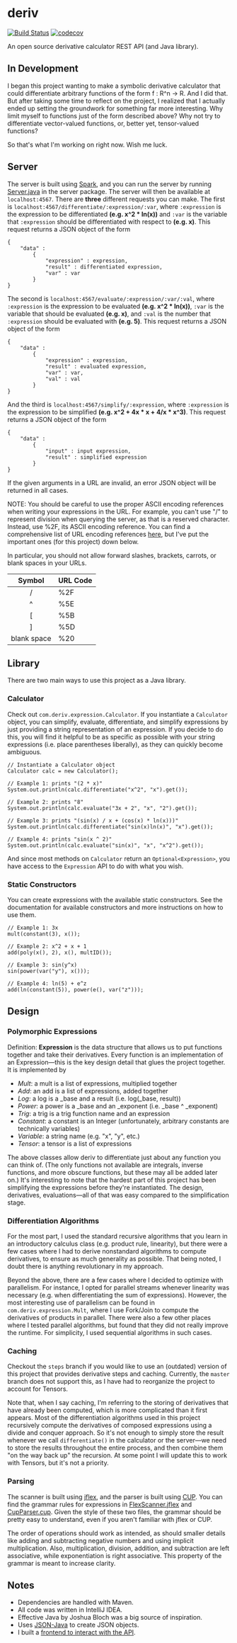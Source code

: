 # deriv 
[![Build Status](https://travis-ci.com/horeilly1101/deriv.svg?branch=master)](https://travis-ci.com/horeilly1101/deriv)
[![codecov](https://codecov.io/gh/horeilly1101/deriv/branch/master/graph/badge.svg)](https://codecov.io/gh/horeilly1101/deriv)

An open source derivative calculator REST API (and Java library).

## In Development

I began this project wanting to make a symbolic derivative calculator that could differentiate arbitrary functions of 
the form f : R^n -> R. And I did that. But after taking some time to reflect on the project, I realized that
I actually ended up setting the groundwork for something far more interesting. Why limit myself to functions 
just of the form described above? Why not try to differentiate vector-valued functions, or, better yet, 
tensor-valued functions?

So that's what I'm working on right now. Wish me luck.

## Server

The server is built using [Spark](http://sparkjava.com/), and you can run the server by running 
[Server.java](src/main/java/com/deriv/server/Server.java) in the server package. The server will then be available
at `localhost:4567`. There are **three** different requests you can make. The first is
`localhost:4567/differentiate/:expression/:var`, where `:expression` is the expression to be differentiated 
**(e.g. x^2 &ast; ln(x))** and `:var` is the variable that `:expression` should be differentiated with respect to 
**(e.g. x)**. This request returns a JSON object of the form

    { 
        "data" :   
            {  
                "expression" : expression,
                "result" : differentiated expression,
                "var" : var
            }
    }
    
The second is `localhost:4567/evaluate/:expression/:var/:val`, where `:expression` is the expression to be 
evaluated **(e.g. x^2 &ast; ln(x))**, `:var` is the variable that should be evaluated **(e.g. x)**, and `:val` is the number 
that `:expression` should be evaluated with **(e.g. 5)**. This request returns a JSON object of the form
              
    { 
        "data" :   
            {  
                "expression" : expression,
                "result" : evaluated expression,
                "var" : var,
                "val" : val
            }
    }
    
And the third is `localhost:4567/simplify/:expression`, where `:expression` is the expression to be simplified
**(e.g. x^2 + 4x &ast; x + 4/x &ast; x^3)**. This request returns a JSON object of the form

    { 
        "data" :   
            {  
                "input" : input expression,
                "result" : simplified expression
            }
    }
    
If the given arguments in a URL are invalid, an error JSON object will be returned in all cases.
    
NOTE: You should be careful to use the proper ASCII encoding references when writing your expressions in the URL.
For example, you can't use "/" to represent division when querying the server, as that is a reserved character.
Instead, use %2F, its ASCII encoding reference. You can find a comprehensive list of URL encoding references
[here](https://www.w3schools.com/tags/ref_urlencode.asp), but I've put the important ones (for this project) down
below.

In particular, you should not allow forward slashes, brackets, carrots, or blank spaces in your URLs.

|    Symbol   | URL Code |
|:-----------:|----------|
|      /      |    %2F   |
|      ^      |    %5E   |
|      [      |    %5B   |
|      ]      |    %5D   |
| blank space |    %20   |

## Library

There are two main ways to use this project as a Java library.

### Calculator

Check out `com.deriv.expression.Calculator`. If you instantiate a `Calculator` object, you can simplify, evaluate,
differentiate, and simplify expressions by just providing a string representation of an expression. If you decide
to do this, you will find it helpful to be as specific as possible with your string expressions (i.e. place 
parentheses liberally), as they can quickly become ambiguous.

```
// Instantiate a Calculator object
Calculator calc = new Calculator();

// Example 1: prints "(2 * x)"
System.out.println(calc.differentiate("x^2", "x").get());

// Example 2: prints "8"
System.out.println(calc.evaluate("3x + 2", "x", "2").get());

// Example 3: prints "(sin(x) / x + (cos(x) * ln(x)))"
System.out.println(calc.differentiate("sin(x)ln(x)", "x").get());

// Example 4: prints "sin(x ^ 2)"
System.out.println(calc.evaluate("sin(x)", "x", "x^2").get());
```

And since most methods on `Calculator` return an `Optional<Expression>`, you have access to the `Expression` API
to do with what you wish.

### Static Constructors

You can create expressions with the available static constructors. See the documentation for available constructors
and more instructions on how to use them.

```
// Example 1: 3x
mult(constant(3), x());

// Example 2: x^2 + x + 1
add(poly(x(), 2), x(), multID());

// Example 3: sin(y^x)
sin(power(var("y"), x()));

// Example 4: ln(5) + e^z
add(ln(constant(5)), power(e(), var("z")));
```

## Design

### Polymorphic Expressions

Definition: **Expression** is the data structure that allows us to put functions together and take their 
derivatives. Every function is an implementation of an Expression—this is the key design detail that glues 
the project together. It is implemented by

- *Mult*: a mult is a list of expressions, multiplied together
- *Add*: an add is a list of expressions, added together
- *Log*: a log is a _base and a result (i.e. log(_base, result))
- *Power*: a power is a _base and an _exponent (i.e. _base ^ _exponent)
- *Trig*: a trig is a trig function name and an expression
- *Constant*: a constant is an Integer (unfortunately, arbitrary constants are technically variables)
- *Variable*: a string name (e.g. "x", "y", etc.)
- *Tensor*: a tensor is a list of expressions

The above classes allow deriv to differentiate just about any function you can think of. (The only functions not
available are integrals, inverse functions, and more obscure functions, but these may all be added later on.) It's
interesting to note that the hardest part of this project has been simplifying the expressions before they're
instantiated. The design, derivatives, evaluations—all of that was easy compared to the simplification stage.

### Differentiation Algorithms

For the most part, I used the standard recursive algorithms that you learn in an introductory calculus class (e.g.
product rule, linearity), but there were a few cases where I had to derive nonstandard algorithms to compute
derivatives, to ensure as much generality as possible. That being noted, I doubt there is anything revolutionary 
in my approach.

Beyond the above, there are a few cases where I decided to optimize with parallelism. For instance, I opted for 
parallel streams whenever linearity was necessary (e.g. when differentiating the sum of expressions). However,
the most interesting use of parallelism can be found in `com.deriv.expression.Mult`, where I use Fork/Join
to compute the derivatives of products in parallel. There were also a few other places where I tested parallel 
algorithms, but found that they did not really improve the runtime. For simplicity, I used sequential algorithms 
in such cases.

### Caching

Checkout the `steps` branch if you would like to use an (outdated) version of this project that provides derivative
steps and caching. Currently, the `master` branch does not support this, as I have had to reorganize the project
to account for Tensors.

Note that, when I say caching, I'm referring to the storing of derivatives that have already been computed, which is 
more complicated than it first appears. Most of the differentiation algorithms used in this project recursively 
compute the derivatives of composed expressions using a divide and conquer approach. So it's not enough to simply
store the result whenever we call `differentiate()` in the calculator or the server—we need to store the results
throughout the entire process, and then combine them "on the way back up" the recursion. At some point I will update
this to work with Tensors, but it's not a priority.

### Parsing

The scanner is built using [jflex](http://jflex.de/manual.html), and the parser is built using 
[CUP](http://jflex.de/manual.html). You can find the grammar rules for expressions in 
[FlexScanner.jflex](src/main/jflex/com/deriv/parser/FlexScanner.jflex) and 
[CupParser.cup](src/main/cup/com/deriv/parser/CupParser.cup). Given the style of these two files, the 
grammar should be pretty easy to understand, even if you aren't familiar with jflex or CUP.

The order of operations should work as intended, as should smaller details like adding and subtracting
negative numbers and using implicit multiplication. Also, multiplication, division, addition, and 
subtraction are left associative, while exponentiation is right associative. This property of the 
grammar is meant to increase clarity.

## Notes

- Dependencies are handled with Maven.
- All code was written in IntelliJ IDEA.
- Effective Java by Joshua Bloch was a big source of inspiration.
- Uses [JSON-Java](https://github.com/stleary/JSON-java) to create JSON objects.
- I built a [frontend to interact with the API](https://www.github.com/horeilly1101/deriv-frontend).